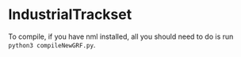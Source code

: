 # IndustrialTrackset

To compile, if you have nml installed, all you should need to do is run `python3 compileNewGRF.py`.

